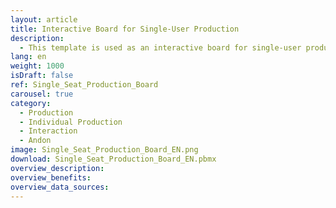 ```yaml
---
layout: article
title: Interactive Board for Single-User Production
description: 
  - This template is used as an interactive board for single-user production. By using a touch screen at the corresponding workplace, the respective employee can report problems, stop assembly times and at the same time see how many parts are still to be completed for a specific order. This information can be centrally monitored elsewhere to optimize production.
lang: en
weight: 1000
isDraft: false
ref: Single_Seat_Production_Board
carousel: true
category:
  - Production
  - Individual Production
  - Interaction
  - Andon
image: Single_Seat_Production_Board_EN.png
download: Single_Seat_Production_Board_EN.pbmx
overview_description:
overview_benefits:
overview_data_sources:
---
```

